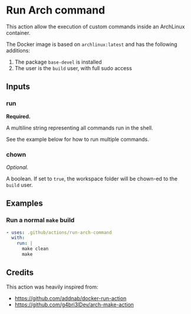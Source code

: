 # Run Arch command

This action allow the execution of custom commands inside an ArchLinux
container.

The Docker image is based on `archlinux:latest` and has the following additions:
1. The package `base-devel` is installed
2. The user is the `build` user, with full sudo access

## Inputs

### run

**Required.**

A multiline string representing all commands run in the shell.

See the example below for how to run multiple commands.

### chown

*Optional.*

A boolean. If set to `true`, the workspace folder will be chown-ed to the `build` user.

## Examples

### Run a normal `make` build

```yaml
- uses: .github/actions/run-arch-command
  with:
    run: |
      make clean
      make
```

## Credits

This action was heavily inspired from:
* https://github.com/addnab/docker-run-action
* https://github.com/g4bri3lDev/arch-make-action
